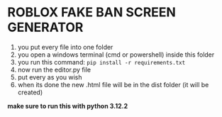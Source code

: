 # ROBLOX FAKE BAN SCREEN GENERATOR

1. you put every file into one folder
2. you open a windows terminal (cmd or powershell) inside this folder
3. you run this command: `pip install -r requirements.txt`
4. now run the editor.py file
5. put every as you wish
6. when its done the new .html file will be in the dist folder (it will be created)

**make sure to run this with python 3.12.2**

